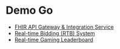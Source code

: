 # Demo Go
- [FHIR API Gateway & Integration Service](fhir-gateway)
- [Real-time Bidding (RTB) System](real-time-bidding)
- [Real-time Gaming Leaderboard](real-time-gaming-leaderboard)
